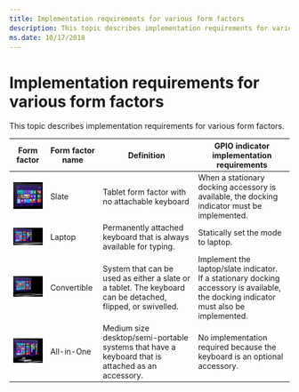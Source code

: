 ```yaml
---
title: Implementation requirements for various form factors
description: This topic describes implementation requirements for various form factors.
ms.date: 10/17/2018
---
```


# Implementation requirements for various form factors

This topic describes implementation requirements for various form factors.

|Form factor|Form factor name|Definition|GPIO indicator implementation requirements|
|----|----|----|----|
|![slate form factor.](images/slate.jpg)|Slate|Tablet form factor with no attachable keyboard|When a stationary docking accessory is available, the docking indicator must be implemented.|
|![Laptop form factor.](images/laptop.jpg)|Laptop|Permanently attached keyboard that is always available for typing.|Statically set the mode to laptop.|
|![convertible form factor.](images/convertible.jpg)|Convertible|System that can be used as either a slate or a tablet. The keyboard can be detached, flipped, or swivelled.|Implement the laptop/slate indicator.</br>If a stationary docking accessory is available, the docking indicator must also be implemented.|
|![all-in-one form factor.](images/allinone.jpg)|All-in-One|Medium size desktop/semi-portable systems that have a keyboard that is attached as an accessory.|No implementation required because the keyboard is an optional accessory.|
